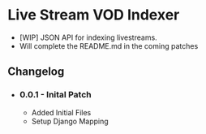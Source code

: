 # Live Stream VOD Indexer

- [WIP] JSON API for indexing livestreams.
- Will complete the README.md in the coming patches

## Changelog 

- ### 0.0.1 - Inital Patch
  - Added Initial Files
  - Setup Django Mapping
